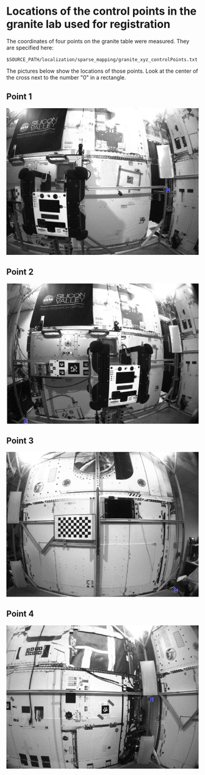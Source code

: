 # Locations of the control points in the granite lab used for registration

The coordinates of four points on the granite table were measured. They are specified here:

    $SOURCE_PATH/localization/sparse_mapping/granite_xyz_controlPoints.txt

The pictures below show the locations of those points. Look at the
center of the cross next to the number "0" in a rectangle.

## Point 1
![Point 1](./images/Point1.jpg)

## Point 2
![Point 2](./images/Point2.jpg)

## Point 3
![Point 3](./images/Point3.jpg)

## Point 4
![Point 4](./images/Point4.jpg)
